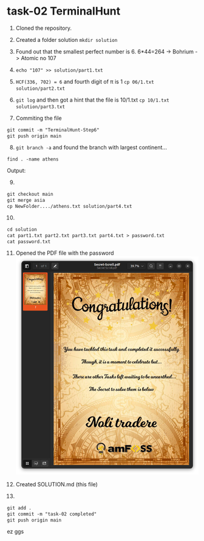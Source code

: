 # task-02 TerminalHunt

1. Cloned the repository.

2. Created a folder solution ``` mkdir solution ```

3. Found out that the smallest perfect number is 6. 6*44=264 -> Bohrium -> Atomic no 107

4. ``` echo "107" >> solution/part1.txt ```

5. ``` HCF(336, 702) = 6 ``` and fourth digit of π is 1  ``` cp 06/1.txt solution/part2.txt ```

6. ``` git log ``` and then got a hint that the file is 10/1.txt  ``` cp 10/1.txt solution/part3.txt ```

7. Commiting the file
``` git add .
git commit -m "TerminalHunt-Step6"
git push origin main
```
8. ``` git branch -a ``` and found the branch with largest continent...
``` git checkout asia
find . -name athens
```
Output: 

9. 
``` 
git checkout main 
git merge asia
cp NewFolder..../athens.txt solution/part4.txt
```

10. 
``` 
cd solution
cat part1.txt part2.txt part3.txt part4.txt > password.txt
cat password.txt
```

11. Opened the PDF file with the password
![Completed Screenshot](screenshot.png)

12. Created SOLUTION.md (this file)

13.
```
git add .
git commit -m "task-02 completed"
git push origin main
```

ez ggs
